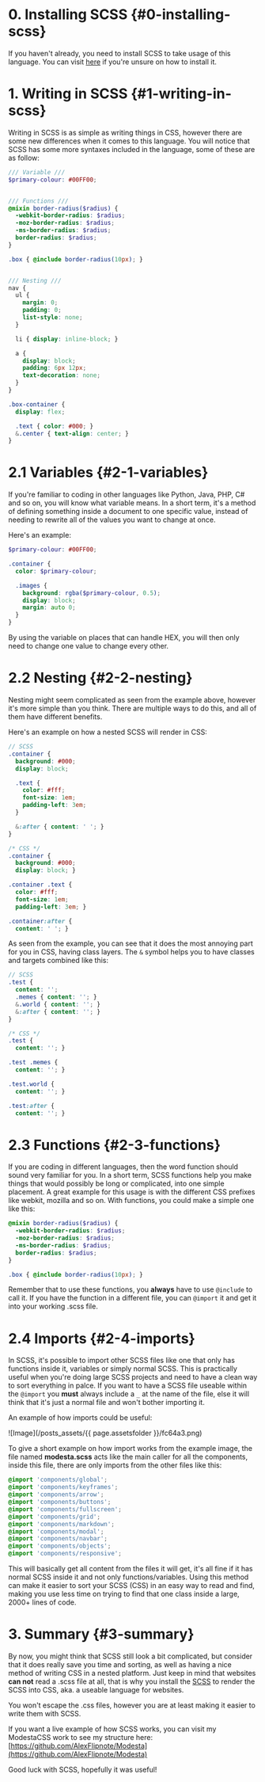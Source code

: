 # 0. Installing SCSS {#0-installing-scss}
If you haven't already, you need to install SCSS to take usage of this language.
You can visit [here](https://sass-lang.com/) if you're unsure on how to install it.

# 1. Writing in SCSS {#1-writing-in-scss}
Writing in SCSS is as simple as writing things in CSS, however there are some new differences when it comes to this language. You will notice that SCSS has some more syntaxes included in the language, some of these are as follow:
```scss
/// Variable ///
$primary-colour: #00FF00;


/// Functions ///
@mixin border-radius($radius) {
  -webkit-border-radius: $radius;
  -moz-border-radius: $radius;
  -ms-border-radius: $radius;
  border-radius: $radius;
}

.box { @include border-radius(10px); }


/// Nesting ///
nav {
  ul {
    margin: 0;
    padding: 0;
    list-style: none;
  }

  li { display: inline-block; }

  a {
    display: block;
    padding: 6px 12px;
    text-decoration: none;
  }
}

.box-container {
  display: flex;

  .text { color: #000; }
  &.center { text-align: center; }
}
```

# 2.1 Variables {#2-1-variables}
If you're familiar to coding in other languages like Python, Java, PHP, C# and so on, you will know what variable means.
In a short term, it's a method of defining something inside a document to one specific value, instead of needing to rewrite all of the values you want to change at once.

Here's an example:
```scss
$primary-colour: #00FF00;

.container {
  color: $primary-colour;

  .images {
    background: rgba($primary-colour, 0.5);
    display: block;
    margin: auto 0;
  }
}
```

By using the variable on places that can handle HEX, you will then only need to change one value to change every other.


# 2.2 Nesting {#2-2-nesting}
Nesting might seem complicated as seen from the example above, however it's more simple than you think.
There are multiple ways to do this, and all of them have different benefits.

Here's an example on how a nested SCSS will render in CSS:
```scss
// SCSS
.container {
  background: #000;
  display: block;

  .text {
    color: #fff;
    font-size: 1em;
    padding-left: 3em;
  }

  &:after { content: ' '; }
}
```
```css
/* CSS */
.container {
  background: #000;
  display: block; }

.container .text {
  color: #fff;
  font-size: 1em;
  padding-left: 3em; }

.container:after {
  content: ' '; }
```
As seen from the example, you can see that it does the most annoying part for you in CSS, having class layers.
The `&` symbol helps you to have classes and targets combined like this:
```scss
// SCSS
.test {
  content: '';
  .memes { content: ''; }
  &.world { content: ''; }
  &:after { content: ''; }
}
```
```css
/* CSS */
.test {
  content: ''; }

.test .memes {
  content: ''; }

.test.world {
  content: ''; }

.test:after {
  content: ''; }
```


# 2.3 Functions {#2-3-functions}
If you are coding in different languages, then the word function should sound very familiar for you.
In a short term, SCSS functions help you make things that would possibly be long or complicated, into one simple placement.
A great example for this usage is with the different CSS prefixes like webkit, mozilla and so on. With functions, you could make a simple one like this:
```scss
@mixin border-radius($radius) {
  -webkit-border-radius: $radius;
  -moz-border-radius: $radius;
  -ms-border-radius: $radius;
  border-radius: $radius;
}

.box { @include border-radius(10px); }
```
Remember that to use these functions, you **always** have to use `@include` to call it.
If you have the function in a different file, you can `@import` it and get it into your working .scss file.


# 2.4 Imports {#2-4-imports}
In SCSS, it's possible to import other SCSS files like one that only has functions inside it, variables or simply normal SCSS.
This is practically useful when you're doing large SCSS projects and need to have a clean way to sort everything in palce.
If you want to have a SCSS file useable within the `@import` you **must** always include a `_` at the name of the file, else it will
think that it's just a normal file and won't bother importing it.

An example of how imports could be useful:

![Image](/posts_assets/{{ page.assetsfolder }}/fc64a3.png)

To give a short example on how import works from the example image, the file named **modesta.scss** acts like the main caller for all the components, inside this file, there are only imports from the other files like this:
```scss
@import 'components/global';
@import 'components/keyframes';
@import 'components/arrow';
@import 'components/buttons';
@import 'components/fullscreen';
@import 'components/grid';
@import 'components/markdown';
@import 'components/modal';
@import 'components/navbar';
@import 'components/objects';
@import 'components/responsive';
```
This will basically get all content from the files it will get, it's all fine if it has normal SCSS inside it and not only functions/variables.
Using this method can make it easier to sort your SCSS (CSS) in an easy way to read and find, making you use less time on trying to find that one class inside a large, 2000+ lines of code.


# 3. Summary {#3-summary}
By now, you might think that SCSS still look a bit complicated, but consider that it does really save you time and sorting, as well as having a nice method of writing CSS in a nested platform. Just keep in mind that websites **can not** read a .scss file at all, that is why you install the [SCSS](https://sass-lang.com/) to render the SCSS into CSS, aka. a useable language for websites.

You won't escape the .css files, however you are at least making it easier to write them with SCSS.

If you want a live example of how SCSS works, you can visit my ModestaCSS work to see my structure here:<br>
[https://github.com/AlexFlipnote/Modesta](https://github.com/AlexFlipnote/Modesta)

Good luck with SCSS, hopefully it was useful!
